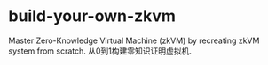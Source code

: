 # build-your-own-zkvm
Master Zero-Knowledge Virtual Machine (zkVM) by recreating zkVM system from scratch. 从0到1构建零知识证明虚拟机.
